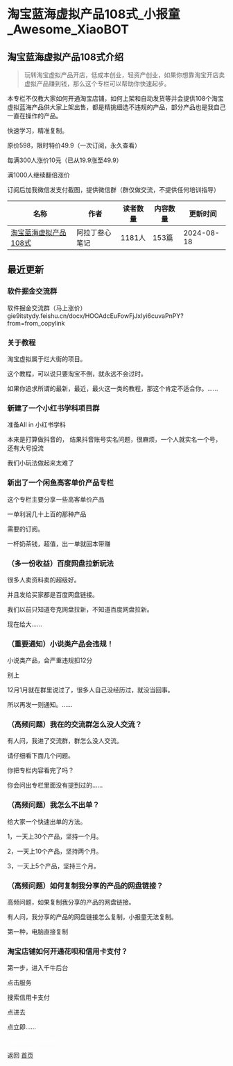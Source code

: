 # 淘宝蓝海虚拟产品108式_小报童_Awesome_XiaoBOT

## 淘宝蓝海虚拟产品108式介绍
> 玩转淘宝虚拟产品开店，低成本创业，轻资产创业，如果你想靠淘宝开店卖虚拟产品赚到钱，那么这个专栏可以帮助你快速起步。    
    
本专栏不仅教大家如何开通淘宝店铺，如何上架和自动发货等并会提供108个淘宝虚拟蓝海产品供大家上架出售，都是精挑细选不违规的产品，部分产品也是我自己一直在操作的产品。    
    
快速学习，精准复制。    
    
原价598，限时特价49.9（一次订阅，永久查看）    
    
每满300人涨价10元（已从19.9涨至49.9）    
    
满1000人继续翻倍涨价    
    
订阅后加我微信发支付截图，提供微信群（群仅做交流，不提供任何培训指导）  
  


|名称|作者|读者数量|内容数量|更新时间|
|---|---|---|---|---|
|[淘宝蓝海虚拟产品108式](https://xiaobot.net/p/tb108?refer=9c3f1c95-a052-465a-9902-f6d75080262a)|阿拉丁叁心笔记|1181人|153篇|2024-08-18|

## 最近更新
### 软件掘金交流群

软件掘金交流群（马上涨价）gie9itstydy.feishu.cn/docx/HOOAdcEuFowFjJxIyi6cuvaPnPY?from=from_copylink

### 关于教程

淘宝虚拟属于烂大街的项目。

这个教程，可以说只要淘宝不倒，就永远不会过时。

如果你追求所谓的最新，最近，最火这一类的教程，那这个肯定不适合你。......

### 新建了一个小红书学科项目群

准备AII in 小红书学科

本来是打算做抖音的， 结果抖音账号实名问题，很麻烦，一个人就实名一个号，还有大号投流

我们小玩法做起来太难了

### 新出了一个闲鱼高客单价产品专栏

这个专栏主要分享一些高客单价产品

一单利润几十上百的那种产品

需要的订阅。

一杯奶茶钱，超值，出一单就回本带赚

### （多一份收益）百度网盘拉新玩法

很多人卖资料卖的超级好。

并且发给买家都是百度网盘链接。

我们以前只知道夸克网盘拉新，不知道百度网盘拉新。

现在给大......

### （重要通知）小说类产品会违规！

小说类产品，会严重违规扣12分

别上

12月1月就在群里说过了，很多人自己没经历过，就没当回事。

所以再发一则通知。......

### （高频问题）我在的交流群怎么没人交流？

有人问，我进了交流群，群怎么没人交流。

请仔细看下面几个问题。

你把专栏内容看完了吗？

你会问出专栏里面没有提到过的......

### （高频问题）我怎么不出单？

给大家一个快速出单的方法。

1，一天上30个产品，坚持一个月。

2，一天上10个产品，坚持两个月。

3，一天上5个产品，坚持三个月。

### （高频问题）如何复制我分享的产品的网盘链接？

高频问题，如果复制我分享的产品的网盘链接。

有人问，我分享的产品的网盘链接怎么复制，小报童无法复制。

第一种，电脑直接复制

### 淘宝店铺如何开通花呗和信用卡支付？

第一步，进入千牛后台

点击服务

搜索信用卡支付

点进去

点立即......


<a href="https://github.com/Reno9527/awesome-xiaobot" style="color: white; text-decoration: none;">awesome-xiaobot</a>

返回 [首页](../README.md)
